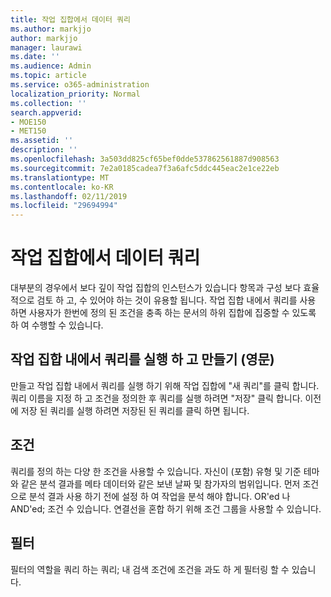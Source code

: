 ```yaml
---
title: 작업 집합에서 데이터 쿼리
ms.author: markjjo
author: markjjo
manager: laurawi
ms.date: ''
ms.audience: Admin
ms.topic: article
ms.service: o365-administration
localization_priority: Normal
ms.collection: ''
search.appverid:
- MOE150
- MET150
ms.assetid: ''
description: ''
ms.openlocfilehash: 3a503dd825cf65bef0dde537862561887d908563
ms.sourcegitcommit: 7e2a0185cadea7f3a6afc5ddc445eac2e1ce22eb
ms.translationtype: MT
ms.contentlocale: ko-KR
ms.lasthandoff: 02/11/2019
ms.locfileid: "29694994"
---
```

# <a name="query-the-data-in-a-working-set"></a>작업 집합에서 데이터 쿼리

대부분의 경우에서 보다 깊이 작업 집합의 인스턴스가 있습니다 항목과 구성 보다 효율적으로 검토 하 고, 수 있어야 하는 것이 유용할 됩니다. 작업 집합 내에서 쿼리를 사용 하면 사용자가 한번에 정의 된 조건을 충족 하는 문서의 하위 집합에 집중할 수 있도록 하 여 수행할 수 있습니다.

## <a name="creating-and-running-a-query-within-a-working-set"></a>작업 집합 내에서 쿼리를 실행 하 고 만들기 (영문)

만들고 작업 집합 내에서 쿼리를 실행 하기 위해 작업 집합에 "새 쿼리"를 클릭 합니다. 쿼리 이름을 지정 하 고 조건을 정의한 후 쿼리를 실행 하려면 "저장" 클릭 합니다. 이전에 저장 된 쿼리를 실행 하려면 저장된 된 쿼리를 클릭 하면 됩니다.

## <a name="conditions"></a>조건

쿼리를 정의 하는 다양 한 조건을 사용할 수 있습니다. 자신이 (포함) 유형 및 기준 테마와 같은 분석 결과를 메타 데이터와 같은 보낸 날짜 및 참가자의 범위입니다. 먼저 조건으로 분석 결과 사용 하기 전에 설정 하 여 작업을 분석 해야 합니다. OR'ed 나 AND'ed; 조건 수 있습니다. 연결선을 혼합 하기 위해 조건 그룹을 사용할 수 있습니다.

## <a name="filters"></a>필터
필터의 역할을 쿼리 하는 쿼리; 내 검색 조건에 조건을 과도 하 게 필터링 할 수 있습니다.



